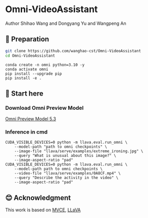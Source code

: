 
# Omni-VideoAssistant
Author Shihao Wang and Dongyang Yu and Wangpeng An

## 🔨 Preparation
```bash
git clone https://github.com/wanghao-cst/Omni-VideoAssistant
cd Omni-VideoAssistant
```
```shell
conda create -n omni python=3.10 -y
conda activate omni
pip install --upgrade pip
pip install -e .
```

## 🌟 Start here
### Download Omni Preview Model
[Omni Preview Model 5.3](https://huggingface.co/harvey2333/omni_video_assistant_5_3)
### Inference in cmd
```
CUDA_VISIBLE_DEVICES=0 python -m llava.eval.run_omni \
    --model-path "path to omni checkpoints" \
    --image-file "llava/serve/examples/extreme_ironing.jpg" \
    --query "What is unusual about this image?" \
    --image-aspect-ratio "pad"
CUDA_VISIBLE_DEVICES=0 python -m llava.eval.run_omni \
    --model-path path to omni checkpoints \
    --video-file "llava/serve/examples/0A8CF.mp4" \
    --query "Describe the activity in the video" \
    --image-aspect-ratio "pad"
```



## 😊 Acknowledgment

This work is based on [MVCE](https://github.com/shajiayu1/MVCE/), [LLaVA](https://github.com/haotian-liu/LLaVA/)

